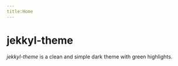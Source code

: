 ```yaml
---
title:Home
---
```


# jekkyl-theme

*jekkyl-theme* is a clean and simple dark theme with green highlights.